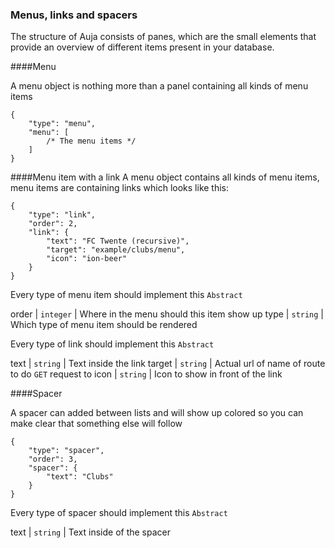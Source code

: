 <h3 id="menus_links" class="anchor">Menus, links and spacers</h3>
The structure of Auja consists of panes, which are the small elements that provide an overview of different items present in your database.

####Menu

A menu object is nothing more than a panel containing all kinds of menu items

	{
	    "type": "menu",
	    "menu": [
			/* The menu items */
	    ]
	}

####Menu item with a link
A menu object contains all kinds of menu items, menu items are containing links which looks like this:

    {
        "type": "link",
        "order": 2,
        "link": {
            "text": "FC Twente (recursive)",
            "target": "example/clubs/menu",
            "icon": "ion-beer"
        }
    }

Every type of menu item should implement this `Abstract`

order | `integer` | Where in the menu should this item show up
type | `string` | Which type of menu item should be rendered

Every type of link should implement this `Abstract`

text | `string` | Text inside the link
target | `string` | Actual url of name of route to do `GET` request to
icon | `string` | Icon to show in front of the link

####Spacer

A spacer can added between lists and will show up colored so you can make clear that something else will follow

	{
        "type": "spacer",
        "order": 3,
        "spacer": {
            "text": "Clubs"
        }
    }

Every type of spacer should implement this `Abstract`

text | `string` | Text inside of the spacer